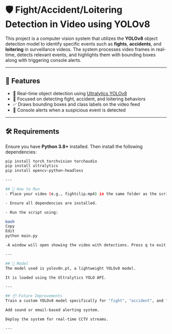 # 🛡️ Fight/Accident/Loitering Detection in Video using YOLOv8

This project is a computer vision system that utilizes the **YOLOv8** object detection model to identify specific events such as **fights**, **accidents**, and **loitering** in surveillance videos. The system processes video frames in real-time, detects relevant events, and highlights them with bounding boxes along with triggering console alerts.

---

## 📌 Features

- 🎯 Real-time object detection using [Ultralytics YOLOv8](https://github.com/ultralytics/ultralytics)
- 🔎 Focused on detecting fight, accident, and loitering behaviors
- ✅ Draws bounding boxes and class labels on the video feed
- 🚨 Console alerts when a suspicious event is detected

---

## 🛠️ Requirements

Ensure you have **Python 3.8+** installed. Then install the following dependencies:

```bash
pip install torch torchvision torchaudio
pip install ultralytics
pip install opencv-python-headless

---

## 🚀 How to Run
- Place your video (e.g., fightclip.mp4) in the same folder as the script.

- Ensure all dependencies are installed.

- Run the script using:

bash
Copy
Edit
python main.py

-A window will open showing the video with detections. Press q to exit.

---

## 🧠 Model
The model used is yolov8n.pt, a lightweight YOLOv8 model.

It is loaded using the Ultralytics YOLO API.

---

## 📦 Future Improvements
Train a custom YOLOv8 model specifically for "fight", "accident", and "loitering" classes.

Add sound or email-based alerting system.

Deploy the system for real-time CCTV streams.

---